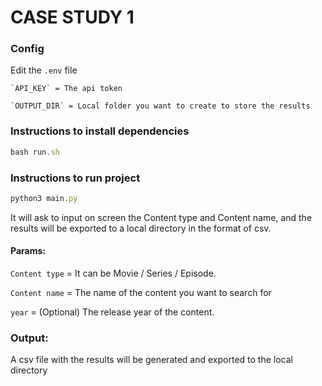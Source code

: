 # CASE STUDY 1

### Config
Edit the `.env` file

    `API_KEY` = The api token
    
    `OUTPUT_DIR` = Local folder you want to create to store the results

### Instructions to install dependencies
```javascript
bash run.sh
```

### Instructions to run project
```javascript
python3 main.py
```
It will ask to input on screen the Content type and Content name, and the results will be exported to a local directory in the format of csv.

#### Params:

  `Content type` = It can be Movie / Series / Episode.
  
  `Content name` = The name of the content you want to search for
  
  `year` = (Optional) The release year of the content.
 
### Output:
A csv file with the results will be generated and exported to the local directory
